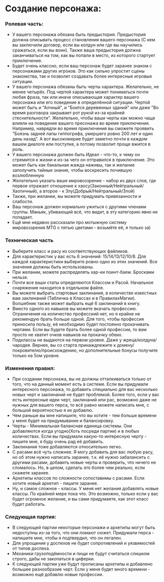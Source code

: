 # Создание персонажа:

### Ролевая часть:
- У вашего персонажа обязана быть предыстория. Предыстория должна описывать процесс становления вашего персонажа (С кем вы заключили договор, если вы колдун или где вы научились сражаться, если вы воин). Также ваша предыстория должна заканчиваться на том, как вы попали в место, из которого стартует приключение.
- Будет очень классно, если ваш персонаж будет заранее знаком с персонажами других игроков. Это как сильно упростит сцены знакомства, так и позволит создавать более интересные игровые ситуации.
- У вашего персонажа обязаны быть черты характера. Желательно, не менее четырёх. Под чертой характера может пониматься почти любая фраза, так или иначе описывающая характер вашего персонажа или его поведение в определённой ситуации. Чертой может быть и "Алчный", и "Боится деревянных зданий" или даже "Во время разговора закрывает рот рукой из-за крайней стеснительности". Желательно, чтобы ваши черты как можно чаще влияли на поведение вашего пресонажа во время приключения. Например, наврядли во время приключения вы сможете проявить "Боязнь задней лапы гиппогрифа, умершего ровно 200 лет и один день назад". А вот высокомерие будет заметно почти в каждом вашем диалоге или поступке, а потому позволит проще вжится в роль.
- У вашего персонажа должен быть Идеал - что-то, к чему он стремится к жизни и из-за чего он отправился в приключение. Это может быть как банальная жажда наживы, так и желание заполучить тайные знания, чтобы воскресить почившую возлюбленную
- Желательно указать ваше мировоззрение - набор из двух слов, где первое отражает отношение к хаосу(Законный/Нейтральный/Хаотичный), а второе - к Злу(Добрый/Нейтральный/Злой)
- Также, при желании, вы можете придумать привязанности и слабости.
- Ваш персонаж должен нормально ужиться с другими членами группы. Маньяк, убивающий всё, что видит, в эту категорию явно не попадает.
- Ещё мне недавно рассказали про мотыжную систему мировоззрения MTG с пятью цветами - возьмёте её, я только за)
  

### Техническая часть
- Выберите класс и расу из соответствующих файликов.
- Для характеристик у вас есть 6 значений: 15/14/13/12/10/8. Для каждой характеристики выберите ровно одно из этих значений. Все значения должны быть использованы.
- При желании, можете распределять хар-ки поинт-баем. Бросками нельзя.
- Почти все ваши статы определяются Классом и Расой. Начальное снаряжение находится в отдельном файле.
- Вы можете выбрать стартовые заклинания, в количестве известных вам заклинаний (Табличка в Классах и в ПравилахМагии). Волшебник также может выбрать ещё 6 заклинаний в книгу.
- Вместо одного из навыков вы можете вкачать профессию. Ограничения на количество профессиий нет, но я крайне не рекомендую брать больше одной. Для того, чтобы профессия приносила пользу, её необходимо будет постоянно прокачивать чертами. Если вы будете брать более одной профессии, то вам просто не хватит очков навыков на прокачку обеих.
- Подклассы не выдаются на первом уровне. Даже у жреца/колдуна/чародея. Вернее, вы со старта принаждлежите к домену/покровителю/происхождению, но дополнительные бонусы получите только на 5ом уровне.

### Изменения правил:
- При создании персонажа, вы не должны отталкиваться только от того, что на данный момент есть в системе. Если вы придумали интересного персонажа, то добавить специально для вас несколько новых черт и заклинаний не будет проблемой. Более того, если у вас есть интересные идеи черт, заклинаний или рас, возможно даже не нужных для вашего перса, то всё равно можете написать мне, с большой вероятностью я их добавлю.
- Чем раньше вы мне напишите, что вы хотите - тем больше времени у меня будет на придумывание и балансировку.
- Черты - Минимальная балансная единица системы. Они добавляются когда угодно(Хоть посреди партии) и в любых количествах. Если вы придумали какую-то интересную черту - пишите мне, я буду очень рад её добавить.
- Заклинания тоже добавляются относительно легко.
- С расами всё чуть сложнее. Я могу добавить для вас любую расу, но об этом нужно написать заранее, т.к. её нужно забалансить с другими расами, добавить новые черты и проверить, что ничего не сломалось. Но, в целом, сделать это более чем реально, если скажете заранее.
- Архетипы классов по сложности сопоставимы с расами. Если хотите новый архетип - пишите заранее.
- Ну, и самое сложное - классы. У меня нет желания добавлять новые классы. По крайней мере пока что. Это возможно, только если у вас будет огромное желание, и вы сами придумаете, как этот класс будет работать.

### Следующая партия:
- В следующей партии некоторые персонажи и архетипы могут быть недоступны из-за того, что они ломают сюжет. Придумали перса - напишите мне, чтобы я подтвердил, что он легален.
- Для упрощения у доспехов не будет сопротивлений и уязвимостей от типов доспеха.
- Механики грузоподёмности и пищи не будут считаться слишком строго, дабы не закопаться в циферки.
- К следующей партии уже будут прописаны архетипы и добавлено большее разнообразие черт. Если у меня будет много времени - возможно ещё добавлю новые профессии.


